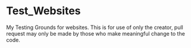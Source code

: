 # Test_Websites
My Testing Grounds for websites.
This is for use of only the creator, pull request may only be made by those who make meaningful change to the code.
